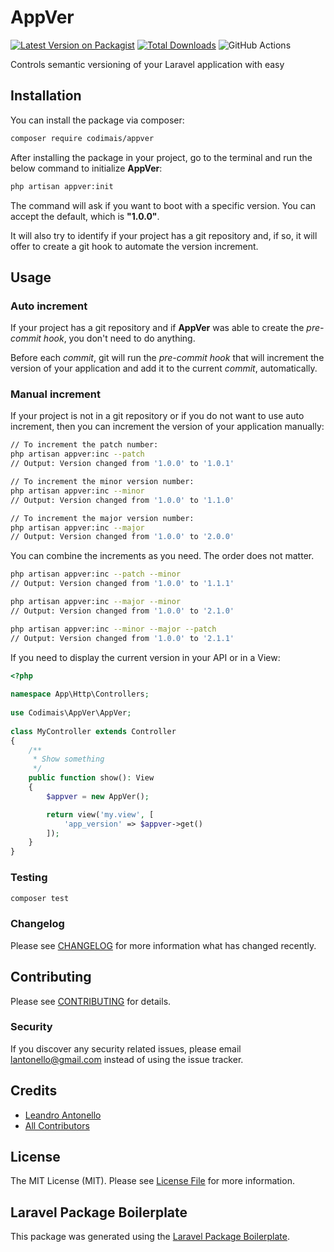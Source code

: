 # AppVer

[![Latest Version on Packagist](https://img.shields.io/packagist/v/codimais/appver.svg?style=flat-square)](https://packagist.org/packages/codimais/appver)
[![Total Downloads](https://img.shields.io/packagist/dt/codimais/appver.svg?style=flat-square)](https://packagist.org/packages/codimais/appver)
![GitHub Actions](https://github.com/codimais/laraversion/actions/workflows/main.yml/badge.svg)

Controls semantic versioning of your Laravel application with easy

## Installation

You can install the package via composer:

```bash
composer require codimais/appver
```

After installing the package in your project, go to the terminal and run the below command to initialize **AppVer**:

```bash
php artisan appver:init
```

The command will ask if you want to boot with a specific version. You can accept the default, which is **"1.0.0"**.

It will also try to identify if your project has a git repository and, if so, it will offer to create a git hook to automate the version increment.

## Usage

### Auto increment

If your project has a git repository and if **AppVer** was able to create the _pre-commit hook_, you don't need to do anything.

Before each _commit_, git will run the _pre-commit hook_ that will increment the version of your application and add it to the current _commit_, automatically.

### Manual increment

If your project is not in a git repository or if you do not want to use auto increment, then you can increment the version of your application manually:

```bash
// To increment the patch number:
php artisan appver:inc --patch
// Output: Version changed from '1.0.0' to '1.0.1'

// To increment the minor version number:
php artisan appver:inc --minor
// Output: Version changed from '1.0.0' to '1.1.0'

// To increment the major version number:
php artisan appver:inc --major
// Output: Version changed from '1.0.0' to '2.0.0'
```

You can combine the increments as you need. The order does not matter.

```bash
php artisan appver:inc --patch --minor
// Output: Version changed from '1.0.0' to '1.1.1'

php artisan appver:inc --major --minor
// Output: Version changed from '1.0.0' to '2.1.0'

php artisan appver:inc --minor --major --patch
// Output: Version changed from '1.0.0' to '2.1.1'
```

If you need to display the current version in your API or in a View:

```php
<?php
 
namespace App\Http\Controllers;
 
use Codimais\AppVer\AppVer;
 
class MyController extends Controller
{
    /**
     * Show something
     */
    public function show(): View
    {
        $appver = new AppVer();

        return view('my.view', [
            'app_version' => $appver->get()
        ]);
    }
}
```

### Testing

```bash
composer test
```

### Changelog

Please see [CHANGELOG](CHANGELOG.md) for more information what has changed recently.

## Contributing

Please see [CONTRIBUTING](CONTRIBUTING.md) for details.

### Security

If you discover any security related issues, please email lantonello@gmail.com instead of using the issue tracker.

## Credits

-   [Leandro Antonello](https://github.com/codimais)
-   [All Contributors](../../contributors)

## License

The MIT License (MIT). Please see [License File](LICENSE.md) for more information.

## Laravel Package Boilerplate

This package was generated using the [Laravel Package Boilerplate](https://laravelpackageboilerplate.com).
